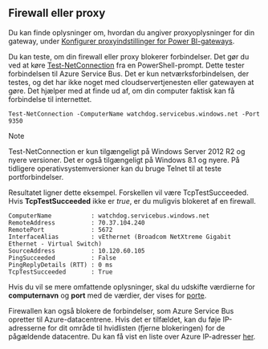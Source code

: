 ## <a name="firewall-or-proxy"></a>Firewall eller proxy
Du kan finde oplysninger om, hvordan du angiver proxyoplysninger for din gateway, under [Konfigurer proxyindstillinger for Power BI-gateways](../service-gateway-proxy.md).

Du kan teste, om din firewall eller proxy blokerer forbindelser. Det gør du ved at køre [Test-NetConnection](https://technet.microsoft.com/library/dn372891.aspx) fra en PowerShell-prompt. Dette tester forbindelsen til Azure Service Bus. Det er kun netværksforbindelsen, der testes, og det har ikke noget med cloudservertjenesten eller gatewayen at gøre. Det hjælper med at finde ud af, om din computer faktisk kan få forbindelse til internettet.

    Test-NetConnection -ComputerName watchdog.servicebus.windows.net -Port 9350

> [!NOTE]
> Test-NetConnection er kun tilgængeligt på Windows Server 2012 R2 og nyere versioner. Det er også tilgængeligt på Windows 8.1 og nyere. På tidligere operativsystemversioner kan du bruge Telnet til at teste portforbindelser.
> 
> 

Resultatet ligner dette eksempel. Forskellen vil være TcpTestSucceeded. Hvis **TcpTestSucceeded** ikke er *true*, er du muligvis blokeret af en firewall.

    ComputerName           : watchdog.servicebus.windows.net
    RemoteAddress          : 70.37.104.240
    RemotePort             : 5672
    InterfaceAlias         : vEthernet (Broadcom NetXtreme Gigabit Ethernet - Virtual Switch)
    SourceAddress          : 10.120.60.105
    PingSucceeded          : False
    PingReplyDetails (RTT) : 0 ms
    TcpTestSucceeded       : True

Hvis du vil se mere omfattende oplysninger, skal du udskifte værdierne for **computernavn** og **port** med de værdier, der vises for [porte](../service-gateway-onprem.md#ports).

Firewallen kan også blokere de forbindelser, som Azure Service Bus opretter til Azure-datacentrene. Hvis det er tilfældet, kan du føje IP-adresserne for dit område til hvidlisten (fjerne blokeringen) for de pågældende datacentre. Du kan få vist en liste over Azure IP-adresser [her](https://www.microsoft.com/download/details.aspx?id=41653).

